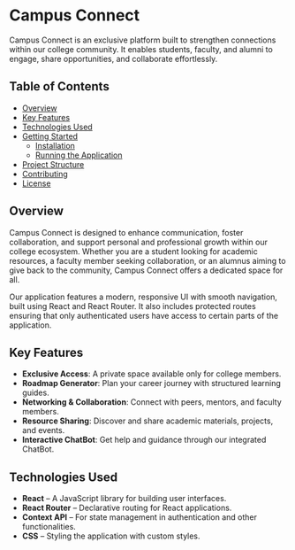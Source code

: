 # Campus Connect

Campus Connect is an exclusive platform built to strengthen connections within our college community. It enables students, faculty, and alumni to engage, share opportunities, and collaborate effortlessly.

## Table of Contents

- [Overview](#overview)
- [Key Features](#key-features)
- [Technologies Used](#technologies-used)
- [Getting Started](#getting-started)
  - [Installation](#installation)
  - [Running the Application](#running-the-application)
- [Project Structure](#project-structure)
- [Contributing](#contributing)
- [License](#license)

## Overview

Campus Connect is designed to enhance communication, foster collaboration, and support personal and professional growth within our college ecosystem. Whether you are a student looking for academic resources, a faculty member seeking collaboration, or an alumnus aiming to give back to the community, Campus Connect offers a dedicated space for all.

Our application features a modern, responsive UI with smooth navigation, built using React and React Router. It also includes protected routes ensuring that only authenticated users have access to certain parts of the application.

## Key Features

- **Exclusive Access**: A private space available only for college members.
- **Roadmap Generator**: Plan your career journey with structured learning guides.
- **Networking & Collaboration**: Connect with peers, mentors, and faculty members.
- **Resource Sharing**: Discover and share academic materials, projects, and events.
- **Interactive ChatBot**: Get help and guidance through our integrated ChatBot.

## Technologies Used

- **React** – A JavaScript library for building user interfaces.
- **React Router** – Declarative routing for React applications.
- **Context API** – For state management in authentication and other functionalities.
- **CSS** – Styling the application with custom styles.